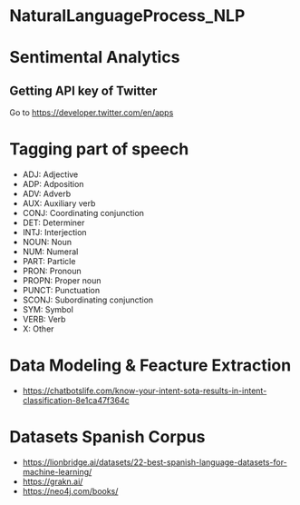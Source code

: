 # NaturalLanguageProcess_NLP

# Sentimental Analytics

## Getting API key of Twitter

Go to https://developer.twitter.com/en/apps


# Tagging part of speech

- ADJ: Adjective
- ADP: Adposition
- ADV: Adverb
- AUX: Auxiliary verb
- CONJ: Coordinating conjunction
- DET: Determiner
- INTJ: Interjection
- NOUN: Noun
- NUM: Numeral
- PART: Particle
- PRON: Pronoun
- PROPN: Proper noun
- PUNCT: Punctuation
- SCONJ: Subordinating conjunction
- SYM: Symbol
- VERB: Verb
- X: Other

# Data Modeling  & Feacture Extraction

- https://chatbotslife.com/know-your-intent-sota-results-in-intent-classification-8e1ca47f364c

# Datasets Spanish Corpus

- https://lionbridge.ai/datasets/22-best-spanish-language-datasets-for-machine-learning/
- https://grakn.ai/
- https://neo4j.com/books/
